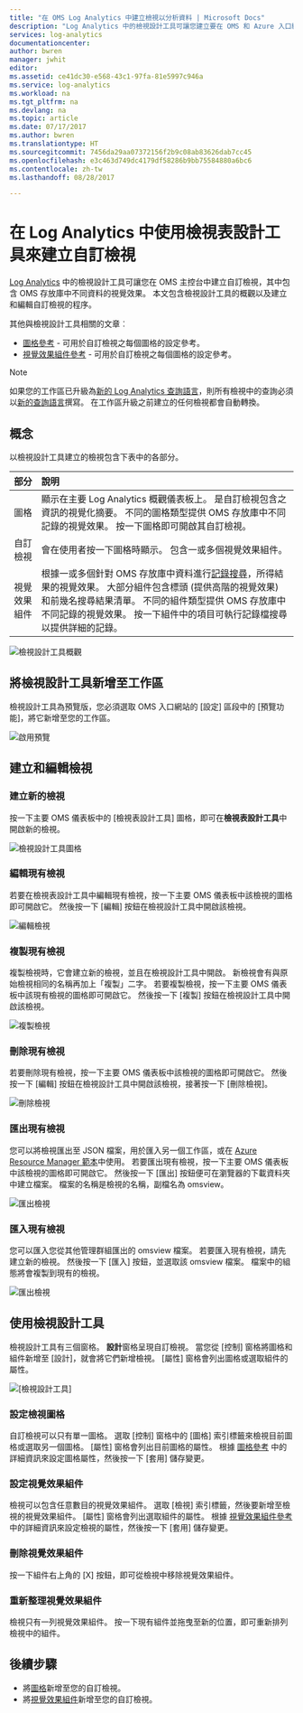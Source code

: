 ```yaml
---
title: "在 OMS Log Analytics 中建立檢視以分析資料 | Microsoft Docs"
description: "Log Analytics 中的檢視設計工具可讓您建立要在 OMS 和 Azure 入口網站中顯示的自訂檢視，以及包含 OMS 存放庫中不同資料的視覺效果。 本文包含檢視設計工具的概觀以及建立和編輯自訂檢視的程序。"
services: log-analytics
documentationcenter: 
author: bwren
manager: jwhit
editor: 
ms.assetid: ce41dc30-e568-43c1-97fa-81e5997c946a
ms.service: log-analytics
ms.workload: na
ms.tgt_pltfrm: na
ms.devlang: na
ms.topic: article
ms.date: 07/17/2017
ms.author: bwren
ms.translationtype: HT
ms.sourcegitcommit: 7456da29aa07372156f2b9c08ab83626dab7cc45
ms.openlocfilehash: e3c463d749dc4179df58286b9bb75584880a6bc6
ms.contentlocale: zh-tw
ms.lasthandoff: 08/28/2017

---
```

# <a name="use-view-designer-to-create-custom-views-in-log-analytics"></a>在 Log Analytics 中使用檢視表設計工具來建立自訂檢視
[Log Analytics](log-analytics-overview.md) 中的檢視設計工具可讓您在 OMS 主控台中建立自訂檢視，其中包含 OMS 存放庫中不同資料的視覺效果。 本文包含檢視設計工具的概觀以及建立和編輯自訂檢視的程序。

其他與檢視設計工具相關的文章︰

* [圖格參考](log-analytics-view-designer-tiles.md) - 可用於自訂檢視之每個圖格的設定參考。
* [視覺效果組件參考](log-analytics-view-designer-parts.md) - 可用於自訂檢視之每個圖格的設定參考。

>[!NOTE]
> 如果您的工作區已升級為[新的 Log Analytics 查詢語言](log-analytics-log-search-upgrade.md)，則所有檢視中的查詢必須以[新的查詢語言](https://go.microsoft.com/fwlink/?linkid=856078)撰寫。  在工作區升級之前建立的任何檢視都會自動轉換。

## <a name="concepts"></a>概念
以檢視設計工具建立的檢視包含下表中的各部分。

| 部分 | 說明 |
|:--- |:--- |
| 圖格 |顯示在主要 Log Analytics 概觀儀表板上。  是自訂檢視包含之資訊的視覺化摘要。  不同的圖格類型提供 OMS 存放庫中不同記錄的視覺效果。  按一下圖格即可開啟其自訂檢視。 |
| 自訂檢視 |會在使用者按一下圖格時顯示。  包含一或多個視覺效果組件。 |
| 視覺效果組件 |根據一或多個針對 OMS 存放庫中資料進行[記錄搜尋](log-analytics-log-searches.md)，所得結果的視覺效果。  大部分組件包含標頭 (提供高階的視覺效果) 和前幾名搜尋結果清單。  不同的組件類型提供 OMS 存放庫中不同記錄的視覺效果。  按一下組件中的項目可執行記錄檔搜尋以提供詳細的記錄。 |

![檢視設計工具概觀](media/log-analytics-view-designer/overview.png)

## <a name="add-view-designer-to-your-workspace"></a>將檢視設計工具新增至工作區
檢視設計工具為預覽版，您必須選取 OMS 入口網站的 [設定] 區段中的 [預覽功能]，將它新增至您的工作區。

![啟用預覽](media/log-analytics-view-designer/preview.png)

## <a name="creating-and-editing-views"></a>建立和編輯檢視
### <a name="create-a-new-view"></a>建立新的檢視
按一下主要 OMS 儀表板中的 [檢視表設計工具] 圖格，即可在**檢視表設計工具**中開啟新的檢視。

![檢視設計工具圖格](media/log-analytics-view-designer/view-designer-tile.png)

### <a name="edit-an-existing-view"></a>編輯現有檢視
若要在檢視表設計工具中編輯現有檢視，按一下主要 OMS 儀表板中該檢視的圖格即可開啟它。  然後按一下 [編輯] 按鈕在檢視設計工具中開啟該檢視。

![編輯檢視](media/log-analytics-view-designer/menu-edit.png)

### <a name="clone-an-existing-view"></a>複製現有檢視
複製檢視時，它會建立新的檢視，並且在檢視設計工具中開啟。  新檢視會有與原始檢視相同的名稱再加上「複製」二字。  若要複製檢視，按一下主要 OMS 儀表板中該現有檢視的圖格即可開啟它。  然後按一下 [複製] 按鈕在檢視設計工具中開啟該檢視。

![複製檢視](media/log-analytics-view-designer/edit-menu-clone.png)

### <a name="delete-an-existing-view"></a>刪除現有檢視
若要刪除現有檢視，按一下主要 OMS 儀表板中該檢視的圖格即可開啟它。  然後按一下 [編輯] 按鈕在檢視設計工具中開啟該檢視，接著按一下 [刪除檢視]。

![刪除檢視](media/log-analytics-view-designer/edit-menu-delete.png)

### <a name="export-an-existing-view"></a>匯出現有檢視
您可以將檢視匯出至 JSON 檔案，用於匯入另一個工作區，或在 [Azure Resource Manager 範本](../azure-resource-manager/resource-group-authoring-templates.md)中使用。  若要匯出現有檢視，按一下主要 OMS 儀表板中該檢視的圖格即可開啟它。  然後按一下 [匯出] 按鈕便可在瀏覽器的下載資料夾中建立檔案。  檔案的名稱是檢視的名稱，副檔名為 omsview。

![匯出檢視](media/log-analytics-view-designer/edit-menu-export.png)

### <a name="import-an-existing-view"></a>匯入現有檢視
您可以匯入您從其他管理群組匯出的 omsview 檔案。  若要匯入現有檢視，請先建立新的檢視。  然後按一下 [匯入] 按鈕，並選取該 omsview 檔案。  檔案中的組態將會複製到現有的檢視。

![匯出檢視](media/log-analytics-view-designer/edit-menu-import.png)

## <a name="working-with-view-designer"></a>使用檢視設計工具
檢視設計工具有三個窗格。  **設計**窗格呈現自訂檢視。  當您從 [控制] 窗格將圖格和組件新增至 [設計]，就會將它們新增檢視。  [屬性] 窗格會列出圖格或選取組件的屬性。

![[檢視設計工具]](media/log-analytics-view-designer/view-designer-screenshot.png)

### <a name="configure-view-tile"></a>設定檢視圖格
自訂檢視可以只有單一圖格。  選取 [控制] 窗格中的 [圖格] 索引標籤來檢視目前圖格或選取另一個圖格。  [屬性] 窗格會列出目前圖格的屬性。  根據 [圖格參考](log-analytics-view-designer-tiles.md) 中的詳細資訊來設定圖格屬性，然後按一下 [套用] 儲存變更。

### <a name="configure-visualization-parts"></a>設定視覺效果組件
檢視可以包含任意數目的視覺效果組件。  選取 [檢視] 索引標籤，然後要新增至檢視的視覺效果組件。  [屬性] 窗格會列出選取組件的屬性。  根據 [視覺效果組件參考](log-analytics-view-designer-parts.md) 中的詳細資訊來設定檢視的屬性，然後按一下 [套用] 儲存變更。

### <a name="delete-a-visualization-part"></a>刪除視覺效果組件
按一下組件右上角的 [X] 按鈕，即可從檢視中移除視覺效果組件。

### <a name="rearrange-visualization-parts"></a>重新整理視覺效果組件
檢視只有一列視覺效果組件。  按一下現有組件並拖曳至新的位置，即可重新排列檢視中的組件。

## <a name="next-steps"></a>後續步驟
* 將[圖格](log-analytics-view-designer-tiles.md)新增至您的自訂檢視。
* 將[視覺效果組件](log-analytics-view-designer-parts.md)新增至您的自訂檢視。


